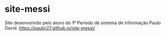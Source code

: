 # site-messi
Site desenvolvido pelo aluno do 1º Periodo de sistema de informação Paulo David.
 https://paulin27.github.io/site-messi/
